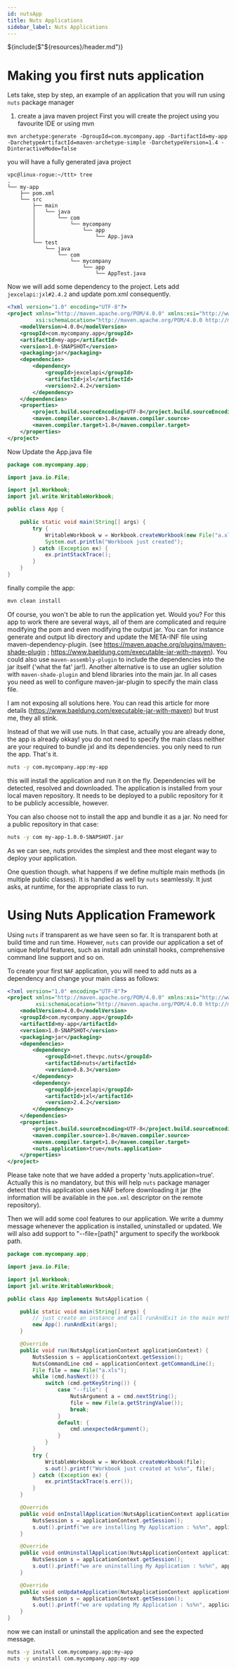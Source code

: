 ```yaml
---
id: nutsApp
title: Nuts Applications
sidebar_label: Nuts Applications
---
```

${include($"${resources}/header.md")}

# Making you first nuts application

Lets take, step by step, an example of an application that you will run using ```nuts``` package manager

1. create a java maven project First you will create the project using you favourite IDE or using mvn

```
mvn archetype:generate -DgroupId=com.mycompany.app -DartifactId=my-app -DarchetypeArtifactId=maven-archetype-simple -DarchetypeVersion=1.4 -DinteractiveMode=false
```

you will have a fully generated java project

```aidl
vpc@linux-rogue:~/ttt> tree
.
└── my-app
    ├── pom.xml
    └── src
        ├── main
        │   └── java
        │       └── com
        │           └── mycompany
        │               └── app
        │                   └── App.java
        └── test
            └── java
                └── com
                    └── mycompany
                        └── app
                            └── AppTest.java

```

Now we will add some dependency to the project. Lets add `jexcelapi:jxl#2.4.2` and update pom.xml consequently.

```xml
<?xml version="1.0" encoding="UTF-8"?>
<project xmlns="http://maven.apache.org/POM/4.0.0" xmlns:xsi="http://www.w3.org/2001/XMLSchema-instance"
         xsi:schemaLocation="http://maven.apache.org/POM/4.0.0 http://maven.apache.org/xsd/maven-4.0.0.xsd">
    <modelVersion>4.0.0</modelVersion>
    <groupId>com.mycompany.app</groupId>
    <artifactId>my-app</artifactId>
    <version>1.0-SNAPSHOT</version>
    <packaging>jar</packaging>
    <dependencies>
        <dependency>
            <groupId>jexcelapi</groupId>
            <artifactId>jxl</artifactId>
            <version>2.4.2</version>
        </dependency>
    </dependencies>
    <properties>
        <project.build.sourceEncoding>UTF-8</project.build.sourceEncoding>
        <maven.compiler.source>1.8</maven.compiler.source>
        <maven.compiler.target>1.8</maven.compiler.target>
    </properties>
</project> 
```

Now Update the App.java file

```java
package com.mycompany.app;

import java.io.File;

import jxl.Workbook;
import jxl.write.WritableWorkbook;

public class App {

    public static void main(String[] args) {
        try {
            WritableWorkbook w = Workbook.createWorkbook(new File("a.xls"));
            System.out.println("Workbook just created");
        } catch (Exception ex) {
            ex.printStackTrace();
        }
    }
}

```

finally compile the app:

```bash
mvn clean install
```

Of course, you won't be able to run the application yet. Would you? For this app to work there are several ways, all of
them are complicated and require modifying the pom and even modifying the output jar. You can for instance generate and
output lib directory and update the META-INF file using maven-dependency-plugin.
(see https://maven.apache.org/plugins/maven-shade-plugin ; https://www.baeldung.com/executable-jar-with-maven). You
could also use ```maven-assembly-plugin``` to include the dependencies into the jar itself ('what the fat' jar!).
Another alternative is to use an uglier solution with ```maven-shade-plugin``` and blend libraries into the main jar. In
all cases you need as well to configure maven-jar-plugin to specify the main class file.

I am not exposing all solutions here. You can read this article for more
details (https://www.baeldung.com/executable-jar-with-maven) but trust me, they all stink.

Instead of that we will use nuts. In that case, actually you are already done, the app is already okkay! you do not need
to specify the main class neither are your required to bundle jxl and its dependencies. you only need to run the app.
That's it.

```bash
nuts -y com.mycompany.app:my-app
```

this will install the application and run it on the fly. Dependencies will be detected, resolved and downloaded. The
application is installed from your local maven repository. It needs to be deployed to a public repository for it to be
publicly accessible, however.

You can also choose not to install the app and bundle it as a jar. No need for a public repository in that case:

```bash
nuts -y com my-app-1.0.0-SNAPSHOT.jar
```

As we can see, nuts provides the simplest and thee most elegant way to deploy your application.

One question though. what happens if we define multiple main methods (in multiple public classes). It is handled as well
by ```nuts``` seamlessly. It just asks, at runtime, for the appropriate class to run.

# Using Nuts Application Framework

Using ```nuts``` if transparent as we have seen so far. It is transparent both at build time and run time.
However, ```nuts``` can provide our application a set of unique helpful features, such as install adn uninstall hooks,
comprehensive command line support and so on.

To create your first ```NAF``` application, you will need to add nuts as a dependency and change your main class as
follows:

```xml
<?xml version="1.0" encoding="UTF-8"?>
<project xmlns="http://maven.apache.org/POM/4.0.0" xmlns:xsi="http://www.w3.org/2001/XMLSchema-instance"
         xsi:schemaLocation="http://maven.apache.org/POM/4.0.0 http://maven.apache.org/xsd/maven-4.0.0.xsd">
    <modelVersion>4.0.0</modelVersion>
    <groupId>com.mycompany.app</groupId>
    <artifactId>my-app</artifactId>
    <version>1.0-SNAPSHOT</version>
    <packaging>jar</packaging>
    <dependencies>
        <dependency>
            <groupId>net.thevpc.nuts</groupId>
            <artifactId>nuts</artifactId>
            <version>0.8.3</version>
        </dependency>
        <dependency>
            <groupId>jexcelapi</groupId>
            <artifactId>jxl</artifactId>
            <version>2.4.2</version>
        </dependency>
    </dependencies>
    <properties>
        <project.build.sourceEncoding>UTF-8</project.build.sourceEncoding>
        <maven.compiler.source>1.8</maven.compiler.source>
        <maven.compiler.target>1.8</maven.compiler.target>
        <nuts.application>true</nuts.application>
    </properties>
</project> 
```
Please take note that we have added a property 'nuts.application=true'. 
Actually this is no mandatory, but this will help ```nuts``` package manager detect that this application uses NAF before
downloading it jar (the information will be available in the ```pom.xml``` descriptor on the remote repository).

Then we will add some cool features to our application. We write a dummy message whenever the application is installed, uninstalled or updated.
We will also add support to "--file=[path]" argument to specify the workbook path.

```java
package com.mycompany.app;

import java.io.File;

import jxl.Workbook;
import jxl.write.WritableWorkbook;

public class App implements NutsApplication {

    public static void main(String[] args) {
        // just create an instance and call runAndExit in the main method
        new App().runAndExit(args);
    }

    @Override
    public void run(NutsApplicationContext applicationContext) {
        NutsSession s = applicationContext.getSession();
        NutsCommandLine cmd = applicationContext.getCommandLine();
        File file = new File("a.xls");
        while (cmd.hasNext()) {
            switch (cmd.getKeyString()) {
                case "--file": {
                    NutsArgument a = cmd.nextString();
                    file = new File(a.getStringValue());
                    break;
                }
                default: {
                    cmd.unexpectedArgument();
                }
            }
        }
        try {
            WritableWorkbook w = Workbook.createWorkbook(file);
            s.out().printf("Workbook just created at %s%n", file);
        } catch (Exception ex) {
            ex.printStackTrace(s.err());
        }
    }

    @Override
    public void onInstallApplication(NutsApplicationContext applicationContext) {
        NutsSession s = applicationContext.getSession();
        s.out().printf("we are installing My Application : %s%n", applicationContext.getId());
    }

    @Override
    public void onUninstallApplication(NutsApplicationContext applicationContext) {
        NutsSession s = applicationContext.getSession();
        s.out().printf("we are uninstalling My Application : %s%n", applicationContext.getId());
    }

    @Override
    public void onUpdateApplication(NutsApplicationContext applicationContext) {
        NutsSession s = applicationContext.getSession();
        s.out().printf("we are updating My Application : %s%n", applicationContext.getId());
    }
}

```

now we can install or uninstall  the application and see the expected message.

```bash
nuts -y install com.mycompany.app:my-app
nuts -y uninstall com.mycompany.app:my-app
```


